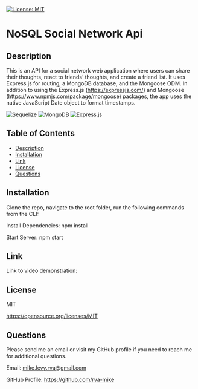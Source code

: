   [![License: MIT](https://img.shields.io/badge/License-MIT-yellow.svg)](https://opensource.org/licenses/MIT)
 

# NoSQL Social Network Api

  ## Description
   This is an API for a social network web application where users can share their thoughts, react to friends’ thoughts, and create a friend list. It uses Express.js for routing, a MongoDB database, and the Mongoose ODM. In addition to using the Express.js (https://expressjs.com/) and Mongoose (https://www.npmjs.com/package/mongoose) packages, the app uses the native JavaScript Date object to format timestamps.
   
   
  ![Sequelize](https://img.shields.io/badge/Sequelize-52B0E7?style=for-the-badge&logo=Sequelize&logoColor=white)
  ![MongoDB](https://img.shields.io/badge/MongoDB-%234ea94b.svg?style=for-the-badge&logo=mongodb&logoColor=white)
  ![Express.js](https://img.shields.io/badge/express.js-%23404d59.svg?style=for-the-badge&logo=express&logoColor=%2361DAFB)
  

  ## Table of Contents
  * [Description](#description)
  * [Installation](#installation)
  * [Link](#link)
  * [License](#license)
  * [Questions](#questions)

  ## Installation
 Clone the repo, navigate to the root folder, run the following commands from the CLI:

  Install Dependencies: 
  npm install

  Start Server: 
  npm start

  
  ## Link 
  
  Link to video demonstration:
  

  ## License
  MIT

  https://opensource.org/licenses/MIT


  ## Questions
  Please send me an email or visit my GitHub profile if you need to reach me for additional questions.

  Email: mike.levy.rva@gmail.com

  GitHub Profile: https://github.com/rva-mike
